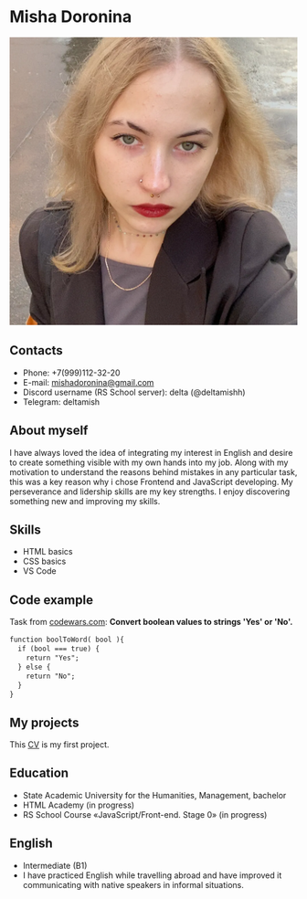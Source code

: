# Misha Doronina
![Profile picture](img/me.PNG)
## Contacts
* Phone: +7(999)112-32-20
* E-mail: mishadoronina@gmail.com
* Discord username  (RS School server): delta (@deltamishh)
* Telegram: deltamish
## About myself
I have always loved the idea of integrating my interest in English and desire to create something visible with my own hands into my job. Along with my motivation to understand the reasons behind mistakes in any particular task, this was a key reason why i chose Frontend and JavaScript developing.
My perseverance and lidership skills are my key strengths. I enjoy discovering something new and improving my skills.
## Skills
* HTML basics
* CSS basics
* VS Code
## Code example
Task from [codewars.com](https://www.codewars.com/): 
__Convert boolean values to strings 'Yes' or 'No'.__
```
function boolToWord( bool ){
  if (bool === true) {
    return "Yes";
  } else {
    return "No";
  }
}
```
## My projects
This [CV](https://github.com/deltamishh/rsschool-cv/tree/rsschool-cv-html) is my first project.
## Education
* State Academic University for the Humanities, Management, bachelor
* HTML Academy (in progress)
* RS School Course «JavaScript/Front-end. Stage 0» (in progress)
## English
* Intermediate (B1)
* I have practiced English while travelling abroad and have improved it communicating with native speakers in informal situations.